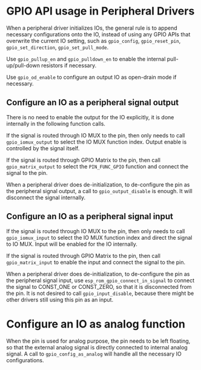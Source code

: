 # GPIO API usage in Peripheral Drivers

When a peripheral driver initializes IOs, the general rule is to append necessary configurations onto the IO, instead of using any GPIO APIs that overwrite the current IO setting, such as `gpio_config`, `gpio_reset_pin`, `gpio_set_direction`, `gpio_set_pull_mode`.

Use `gpio_pullup_en` and `gpio_pulldown_en` to enable the internal pull-up/pull-down resistors if necessary.

Use `gpio_od_enable` to configure an output IO as open-drain mode if necessary.

## Configure an IO as a peripheral signal output

There is no need to enable the output for the IO explicitly, it is done internally in the following function calls.

If the signal is routed through IO MUX to the pin, then only needs to call `gpio_iomux_output` to select the IO MUX function index. Output enable is controlled by the signal itself.

If the signal is routed through GPIO Matrix to the pin, then call `gpio_matrix_output` to select the `PIN_FUNC_GPIO` function and connect the signal to the pin.

When a peripheral driver does de-initialization, to de-configure the pin as the peripheral signal output, a call to `gpio_output_disable` is enough. It will disconnect the signal internally.

## Configure an IO as a peripheral signal input

If the signal is routed through IO MUX to the pin, then only needs to call `gpio_iomux_input` to select the IO MUX function index and direct the signal to IO MUX. Input will be enabled for the IO internally.

If the signal is routed through GPIO Matrix to the pin, then call `gpio_matrix_input` to enable the input and connect the signal to the pin.

When a peripheral driver does de-initialization, to de-configure the pin as the peripheral signal input, use `esp_rom_gpio_connect_in_signal` to connect the signal to CONST_ONE or CONST_ZERO, so that it is disconnected from the pin. It is not desired to call `gpio_input_disable`, because there might be other drivers still using this pin as an input.

# Configure an IO as analog function

When the pin is used for analog purpose, the pin needs to be left floating, so that the external analog signal is directly connected to internal analog signal. A call to `gpio_config_as_analog` will handle all the necessary IO configurations.
